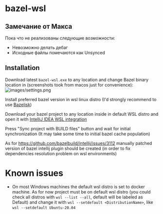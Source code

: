 # bazel-wsl

## Замечание от Макса
Пока что не реализованы следующие возможности:
- Невозможно делать дебаг
- Исходные файлы помечаются как Unsynced

## Installation
Download latest `bazel-wsl.exe` to any location and change Bazel binary location in
(screenshots took from macos just for convenience):
![images/settings.png](images/settings.png)

Install preferred bazel version in wsl linux distro (I'd strongly recommend to
use [Bazelisk](https://github.com/bazelbuild/bazelisk))

Download your bazel project to any location inside in default WSL distro and open it
with [IntelliJ IDEA WSL integration](https://www.jetbrains.com/help/idea/how-to-use-wsl-development-environment-in-product.html)

Press "Sync project with BUILD files" button and wait for initial synchronization (It may take some time to initial
bazel cache population)

As for https://github.com/bazelbuild/intellij/issues/3112 manually patched version of bazel intellij plugin should be created (in order to fix dependencies resolution problem on wsl environments)

# Known issues
- On most Windows machines the default wsl distro is set to docker machine. As for now project must be on default wsl distro (you could check all distros with `wsl --list --all`, default will be labeled as Default) and change it with `wsl --setdefault <DistributionName>`, like `wsl --setdefault Ubuntu-20.04`
